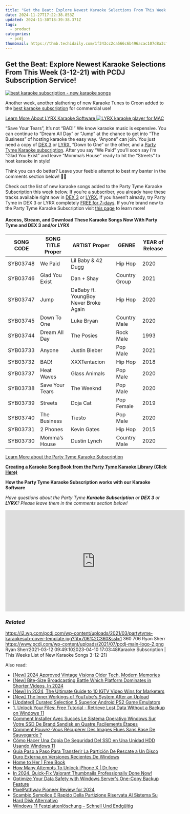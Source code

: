 ```yaml
---
title: "Get the Beat: Explore Newest Karaoke Selections From This Week (3-12-21) with PCDJ Subscription Service!"
date: 2024-11-27T17:22:38.853Z
updated: 2024-11-30T18:39:38.371Z
tags:
  - product
categories:
  - pcdj
thumbnail: https://thmb.techidaily.com/1f343cc2ca566c6b496acac107d8a3cfc474691f655f34c60ef016476e0a8a74.jpg
---
```


## Get the Beat: Explore Newest Karaoke Selections From This Week (3-12-21) with PCDJ Subscription Service!

[![best karaoke subscription - new karaoke songs](https://i2.wp.com/pcdj.com/wp-content/uploads/2021/03/partytyme-karaokesub-cover-template.jpg?resize=706%2C321&ssl=1)](https://i2.wp.com/pcdj.com/wp-content/uploads/2021/03/partytyme-karaokesub-cover-template.jpg?fit=706%2C360&ssl=1 "best karaoke subscription - new karaoke songs")

Another week, another slathering of new Karaoke Tunes to Croon added to the [best karaoke subscription](https://tools.techidaily.com/pcdj/products/) for commercial use!

[Learn More About LYRX Karaoke Software ![LYRX karaoke player for MAC](https://i2.wp.com/pcdj.com/wp-content/uploads/2018/03/MacBook_Pro_lyrx-withsinger-tv.png?fit=300%2C162&ssl=1 "LYRX karaoke player for MAC")](http://www.lyrxkaraoke.com)

“Save Your Tears”, It’s not “BAD!” We know karaoke music is expensive. You can continue to “Dream All Day” or “Jump” at the chance to get into “The Business” of hosting karaoke the easy way. “Anyone” can join. You just need a copy of [DEX 3](https://tools.techidaily.com/pcdj/products/) or [LYRX](http://www.lyrxkaraoke.com/), “Down to One” or the other, and a [Party Tyme Karaoke subscription](https://tools.techidaily.com/pcdj/products/). After you say “We Paid” you’ll soon say I’m “Glad You Exist” and leave “Momma’s House” ready to hit the “Streets” to host karaoke in style!

Think you can do better? Leave your feeble attempt to best my banter in the comments section below! 🎤😂

Check out the list of new karaoke songs added to the Party Tyme Karaoke Subscription this week below. If you’re a subscriber, you already have these tracks available right now in [DEX 3](https://tools.techidaily.com/pcdj/products/) or [LYRX.](http://www.lyrxkaraoke.com/) If you haven’t already, try Party Tyme in DEX 3 or LYRX completely [FREE for 7-days](https://tools.techidaily.com/pcdj/products/). If you’re brand new to the Party Tyme Karaoke Subscription visit [this page](https://tools.techidaily.com/pcdj/products/) to learn more!

#### Access, Stream, and Download These Karaoke Songs Now With Party Tyme and DEX 3 and/or LYRX

| **SONG CODE** | **SONG TITLE Proper** | **ARTIST Proper**                     | **GENRE**     | **YEAR of Release** |
| ------------- | --------------------- | ------------------------------------- | ------------- | ------------------- |
| SYB03748      | We Paid               | Lil Baby & 42 Dugg                    | Hip Hop       | 2020                |
| SYB03746      | Glad You Exist        | Dan + Shay                            | Country Group | 2021                |
| SYB03747      | Jump                  | DaBaby ft. YoungBoy Never Broke Again | Hip Hop       | 2020                |
| SYB03745      | Down To One           | Luke Bryan                            | Country Male  | 2020                |
| SYB03744      | Dream All Day         | The Posies                            | Rock Male     | 1993                |
| SYB03733      | Anyone                | Justin Bieber                         | Pop Male      | 2021                |
| SYB03732      | BAD!                  | XXXTentacion                          | Hip Hop       | 2018                |
| SYB03737      | Heat Waves            | Glass Animals                         | Pop Male      | 2020                |
| SYB03738      | Save Your Tears       | The Weeknd                            | Pop Male      | 2020                |
| SYB03739      | Streets               | Doja Cat                              | Pop Female    | 2019                |
| SYB03740      | The Business          | Tiesto                                | Pop Male      | 2020                |
| SYB03731      | 2 Phones              | Kevin Gates                           | Hip Hop       | 2015                |
| SYB03730      | Momma’s House         | Dustin Lynch                          | Country Male  | 2020                |

[Learn More about the Party Tyme Karaoke Subscription](https://tools.techidaily.com/pcdj/products/)

[**Creating a Karaoke Song Book from the Party Tyme Karaoke Library (Click Here)**](https://tools.techidaily.com/pcdj/products/)

**How the Party Tyme Karaoke Subscription works with our Karaoke Software**  

_Have questions about the Party Tyme **Karaoke Subscription** or **DEX 3** or **LYRX**? Please leave them in the comments section below!_

<!-- affiliate ads begin -->
<iframe width="560" height="315" src="https://www.youtube.com/embed/kiW7sLvL65k?si=IHSeRFsYCrfqpn2o" title="YouTube video player" frameborder="0" allow="accelerometer; autoplay; clipboard-write; encrypted-media; gyroscope; picture-in-picture; web-share" referrerpolicy="strict-origin-when-cross-origin" allowfullscreen></iframe>
<!-- affiliate ads end -->

### _Related_

https://i2.wp.com/pcdj.com/wp-content/uploads/2021/03/partytyme-karaokesub-cover-template.jpg?fit=706%2C360&ssl=1 360 706 Ryan Sherr https://www.pcdj.com/wp-content/uploads/2021/07/pcdj-main-logo-2.png Ryan Sherr2021-03-12 09:49:102023-04-10 17:03:48Karaoke Subscription | This Weeks List of New Karaoke Songs 3-12-21}

<ins class="adsbygoogle"
     style="display:block"
     data-ad-format="autorelaxed"
     data-ad-client="ca-pub-7571918770474297"
     data-ad-slot="1223367746"></ins>

<ins class="adsbygoogle"
     style="display:block"
     data-ad-client="ca-pub-7571918770474297"
     data-ad-slot="8358498916"
     data-ad-format="auto"
     data-full-width-responsive="true"></ins>

<span class="atpl-alsoreadstyle">Also read:</span>
<div><ul>
<li><a href="https://fox-info.techidaily.com/new-2024-approved-vintage-visions-older-tech-modern-memories/"><u>[New] 2024 Approved Vintage Visions Older Tech, Modern Memories</u></a></li>
<li><a href="https://facebook-video-footage.techidaily.com/new-bite-size-broadcasting-battle-which-platform-dominates-in-shorter-videos-in-2024/"><u>[New] Bite-Size Broadcasting Battle Which Platform Dominates in Shorter Videos, In 2024</u></a></li>
<li><a href="https://instagram-videos.techidaily.com/new-in-2024-the-ultimate-guide-to-10-igtv-video-wins-for-marketers/"><u>[New] In 2024, The Ultimate Guide to 10 IGTV Video Wins for Marketers</u></a></li>
<li><a href="https://facebook-video-share.techidaily.com/new-the-inner-workings-of-youtubes-system-after-an-upload/"><u>[New] The Inner Workings of YouTube's System After an Upload</u></a></li>
<li><a href="https://screen-capture.techidaily.com/updated-curated-selection-5-superior-android-ps2-game-emulators/"><u>[Updated] Curated Selection 5 Superior Android PS2 Game Emulators</u></a></li>
<li><a href="https://discover-amazing.techidaily.com/1-unlock-your-files-free-tutorial-retrieve-lost-data-without-a-backup-on-windows-11/"><u>1. Unlock Your Files: Free Tutorial - Retrieve Lost Data Without a Backup on Windows 11</u></a></li>
<li><a href="https://discover-amazing.techidaily.com/comment-installer-avec-succes-le-sistema-operativo-windows-sur-votre-ssd-de-brand-sandisk-en-quatre-facilements-etapes/"><u>Comment Installer Avec Succès Le Sistema Operativo Windows Sur Votre SSD De Brand Sandisk en Quatre Facilements Étapes</u></a></li>
<li><a href="https://discover-amazing.techidaily.com/comment-pouvez-vous-recuperer-des-images-elues-sans-base-de-sauvegarde/"><u>Comment Pouvez-Vous Récupérer Des Images Elues Sans Base De Sauvegarde ?</u></a></li>
<li><a href="https://discover-amazing.techidaily.com/como-hacer-una-copia-de-seguridad-del-ssd-en-una-unidad-hdd-usando-windows-11/"><u>Cómo Hacer Una Copia De Seguridad Del SSD en Una Unidad HDD Usando Windows 11</u></a></li>
<li><a href="https://discover-amazing.techidaily.com/guia-paso-a-paso-para-transferir-la-particion-de-rescate-a-un-disco-duro-externa-en-versiones-recientes-de-windows/"><u>Guía Paso a Paso Para Transferir La Partición De Rescate a Un Disco Duro Externa en Versiones Recientes De Windows</u></a></li>
<li><a href="https://novels-ebooks.techidaily.com/210679265-9781910559796-home-to-her/"><u>Home to Her | Free Book</u></a></li>
<li><a href="https://iphone-unlock.techidaily.com/how-many-attempts-to-unlock-iphone-x-drfone-by-drfone-ios/"><u>How Many Attempts To Unlock iPhone X | Dr.fone</u></a></li>
<li><a href="https://facebook-video-share.techidaily.com/in-2024-quick-fix-valorant-thumbnails-professionally-done-now/"><u>In 2024, Quick-Fix Valorant Thumbnails Professionally Done Now!</u></a></li>
<li><a href="https://discover-amazing.techidaily.com/optimize-your-data-safety-with-windows-servers-one-copy-backup-feature/"><u>Optimize Your Data Safety with Windows Server's One-Copy Backup Feature</u></a></li>
<li><a href="https://screen-capture.techidaily.com/pixelpathway-pioneer-review-for-2024/"><u>PixelPathway Pioneer Review for 2024</u></a></li>
<li><a href="https://discover-amazing.techidaily.com/scambio-semplice-e-rapido-della-partizione-riservata-al-sistema-su-hard-disk-alternativo/"><u>Scambio Semplice E Rapido Della Partizione Riservata Al Sistema Su Hard Disk Alternativo</u></a></li>
<li><a href="https://discover-amazing.techidaily.com/windows-11-festplattenloschung-schnell-und-endgultig/"><u>Windows 11 Festplattenlöschung – Schnell Und Endgültig</u></a></li>
</ul></div>

